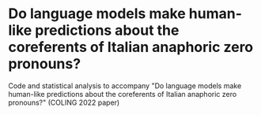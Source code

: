 # Do language models make human-like predictions about the coreferents of Italian anaphoric zero pronouns?
Code and statistical analysis to accompany "Do language models make human-like predictions about the coreferents of Italian anaphoric zero pronouns?" (COLING 2022 paper)
